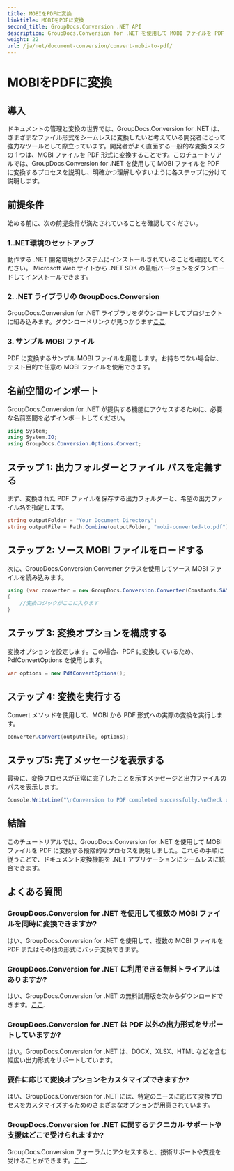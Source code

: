 ```yaml
---
title: MOBIをPDFに変換
linktitle: MOBIをPDFに変換
second_title: GroupDocs.Conversion .NET API
description: GroupDocs.Conversion for .NET を使用して MOBI ファイルを PDF に簡単に変換する方法を学びます。ステップバイステップのガイドに従ってください。
weight: 22
url: /ja/net/document-conversion/convert-mobi-to-pdf/
---
```


# MOBIをPDFに変換

## 導入
ドキュメントの管理と変換の世界では、GroupDocs.Conversion for .NET は、さまざまなファイル形式をシームレスに変換したいと考えている開発者にとって強力なツールとして際立っています。開発者がよく直面する一般的な変換タスクの 1 つは、MOBI ファイルを PDF 形式に変換することです。このチュートリアルでは、GroupDocs.Conversion for .NET を使用して MOBI ファイルを PDF に変換するプロセスを説明し、明確かつ理解しやすいように各ステップに分けて説明します。
## 前提条件
始める前に、次の前提条件が満たされていることを確認してください。
### 1..NET環境のセットアップ
動作する .NET 開発環境がシステムにインストールされていることを確認してください。 Microsoft Web サイトから .NET SDK の最新バージョンをダウンロードしてインストールできます。
### 2. .NET ライブラリの GroupDocs.Conversion
 GroupDocs.Conversion for .NET ライブラリをダウンロードしてプロジェクトに組み込みます。ダウンロードリンクが見つかります[ここ](https://releases.groupdocs.com/conversion/net/).
### 3. サンプル MOBI ファイル
PDF に変換するサンプル MOBI ファイルを用意します。お持ちでない場合は、テスト目的で任意の MOBI ファイルを使用できます。

## 名前空間のインポート
GroupDocs.Conversion for .NET が提供する機能にアクセスするために、必要な名前空間を必ずインポートしてください。
```csharp
using System;
using System.IO;
using GroupDocs.Conversion.Options.Convert;
```
## ステップ 1: 出力フォルダーとファイル パスを定義する
まず、変換された PDF ファイルを保存する出力フォルダーと、希望の出力ファイル名を指定します。
```csharp
string outputFolder = "Your Document Directory";
string outputFile = Path.Combine(outputFolder, "mobi-converted-to.pdf");
```
## ステップ 2: ソース MOBI ファイルをロードする
次に、GroupDocs.Conversion.Converter クラスを使用してソース MOBI ファイルを読み込みます。
```csharp
using (var converter = new GroupDocs.Conversion.Converter(Constants.SAMPLE_MOBI))
{
    //変換ロジックがここに入ります
}
```
## ステップ 3: 変換オプションを構成する
変換オプションを設定します。この場合、PDF に変換しているため、PdfConvertOptions を使用します。
```csharp
var options = new PdfConvertOptions();
```
## ステップ 4: 変換を実行する
Convert メソッドを使用して、MOBI から PDF 形式への実際の変換を実行します。
```csharp
converter.Convert(outputFile, options);
```
## ステップ5: 完了メッセージを表示する
最後に、変換プロセスが正常に完了したことを示すメッセージと出力ファイルのパスを表示します。
```csharp
Console.WriteLine("\nConversion to PDF completed successfully.\nCheck output in {0}", outputFolder);
```

## 結論
このチュートリアルでは、GroupDocs.Conversion for .NET を使用して MOBI ファイルを PDF に変換する段階的なプロセスを説明しました。これらの手順に従うことで、ドキュメント変換機能を .NET アプリケーションにシームレスに統合できます。
## よくある質問
### GroupDocs.Conversion for .NET を使用して複数の MOBI ファイルを同時に変換できますか?
はい、GroupDocs.Conversion for .NET を使用して、複数の MOBI ファイルを PDF またはその他の形式にバッチ変換できます。
### GroupDocs.Conversion for .NET に利用できる無料トライアルはありますか?
はい、GroupDocs.Conversion for .NET の無料試用版を次からダウンロードできます。[ここ](https://releases.groupdocs.com/).
### GroupDocs.Conversion for .NET は PDF 以外の出力形式をサポートしていますか?
はい。GroupDocs.Conversion for .NET は、DOCX、XLSX、HTML などを含む幅広い出力形式をサポートしています。
### 要件に応じて変換オプションをカスタマイズできますか?
はい、GroupDocs.Conversion for .NET には、特定のニーズに応じて変換プロセスをカスタマイズするためのさまざまなオプションが用意されています。
### GroupDocs.Conversion for .NET に関するテクニカル サポートや支援はどこで受けられますか?
GroupDocs.Conversion フォーラムにアクセスすると、技術サポートや支援を受けることができます。[ここ](https://forum.groupdocs.com/c/conversion/11).